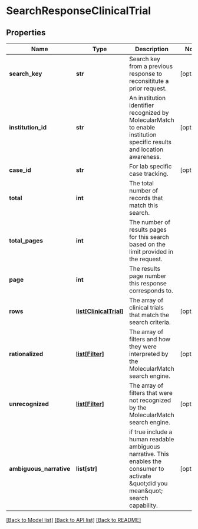 # SearchResponseClinicalTrial

## Properties
Name | Type | Description | Notes
------------ | ------------- | ------------- | -------------
**search_key** | **str** | Search key from a previous response to reconsititute a prior request. | [optional] 
**institution_id** | **str** | An institution identifier recognized by MolecularMatch to enable institution specific results and location awareness. | [optional] 
**case_id** | **str** | For lab specific case tracking. | [optional] 
**total** | **int** | The total number of records that match this search. | 
**total_pages** | **int** | The number of results pages for this search based on the limit provided in the request. | 
**page** | **int** | The results page number this response corresponds to. | 
**rows** | [**list[ClinicalTrial]**](ClinicalTrial.md) | The array of clinical trials that match the search criteria. | [optional] 
**rationalized** | [**list[Filter]**](Filter.md) | The array of filters and how they were interpreted by the MolecularMatch search engine. | [optional] 
**unrecognized** | [**list[Filter]**](Filter.md) | The array of filters that were not recognized by the MolecularMatch search engine. | [optional] 
**ambiguous_narrative** | **list[str]** | if true include a human readable ambiguous narrative.  This enables the consumer to activate \&quot;did you mean\&quot; search capability. | [optional] 

[[Back to Model list]](../README.md#documentation-for-models) [[Back to API list]](../README.md#documentation-for-api-endpoints) [[Back to README]](../README.md)

